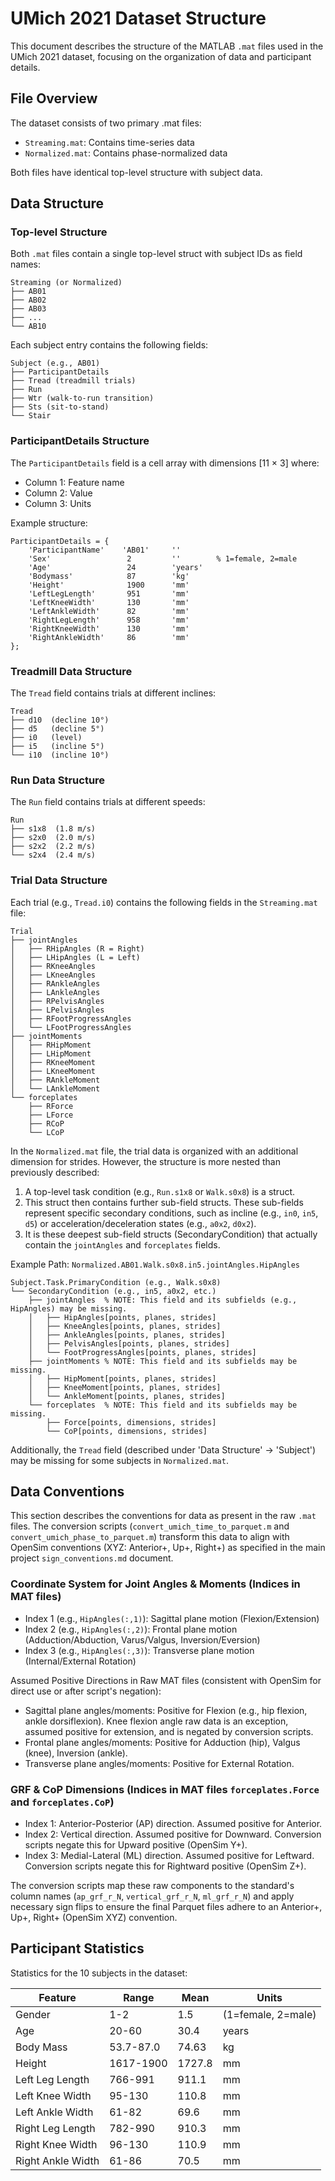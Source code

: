 # UMich 2021 Dataset Structure

This document describes the structure of the MATLAB `.mat` files used in the UMich 2021 dataset, focusing on the organization of data and participant details.

## File Overview

The dataset consists of two primary .mat files:
- `Streaming.mat`: Contains time-series data
- `Normalized.mat`: Contains phase-normalized data

Both files have identical top-level structure with subject data.

## Data Structure

### Top-level Structure

Both `.mat` files contain a single top-level struct with subject IDs as field names:

```
Streaming (or Normalized)
├── AB01
├── AB02
├── AB03
├── ...
└── AB10
```

Each subject entry contains the following fields:

```
Subject (e.g., AB01)
├── ParticipantDetails
├── Tread (treadmill trials)
├── Run
├── Wtr (walk-to-run transition)
├── Sts (sit-to-stand)
└── Stair
```

### ParticipantDetails Structure

The `ParticipantDetails` field is a cell array with dimensions [11 × 3] where:
- Column 1: Feature name
- Column 2: Value
- Column 3: Units

Example structure:

```
ParticipantDetails = {
    'ParticipantName'    'AB01'     ''
    'Sex'                 2         ''        % 1=female, 2=male
    'Age'                 24        'years'
    'Bodymass'            87        'kg'
    'Height'              1900      'mm'
    'LeftLegLength'       951       'mm'
    'LeftKneeWidth'       130       'mm'
    'LeftAnkleWidth'      82        'mm'
    'RightLegLength'      958       'mm'
    'RightKneeWidth'      130       'mm'
    'RightAnkleWidth'     86        'mm'
};
```

### Treadmill Data Structure

The `Tread` field contains trials at different inclines:

```
Tread
├── d10  (decline 10°)
├── d5   (decline 5°)
├── i0   (level)
├── i5   (incline 5°)
└── i10  (incline 10°)
```

### Run Data Structure

The `Run` field contains trials at different speeds:

```
Run
├── s1x8  (1.8 m/s)
├── s2x0  (2.0 m/s)
├── s2x2  (2.2 m/s)
└── s2x4  (2.4 m/s)
```

### Trial Data Structure

Each trial (e.g., `Tread.i0`) contains the following fields in the `Streaming.mat` file:

```
Trial
├── jointAngles
│   ├── RHipAngles (R = Right)
│   ├── LHipAngles (L = Left)
│   ├── RKneeAngles
│   ├── LKneeAngles
│   ├── RAnkleAngles
│   ├── LAnkleAngles
│   ├── RPelvisAngles
│   ├── LPelvisAngles
│   ├── RFootProgressAngles
│   └── LFootProgressAngles
├── jointMoments
│   ├── RHipMoment
│   ├── LHipMoment
│   ├── RKneeMoment
│   ├── LKneeMoment
│   ├── RAnkleMoment
│   └── LAnkleMoment
└── forceplates
    ├── RForce
    ├── LForce
    ├── RCoP
    └── LCoP
```

In the `Normalized.mat` file, the trial data is organized with an additional dimension for strides. 
However, the structure is more nested than previously described:

1. A top-level task condition (e.g., `Run.s1x8` or `Walk.s0x8`) is a struct.
2. This struct then contains further sub-field structs. These sub-fields represent specific secondary conditions, such as incline (e.g., `in0`, `in5`, `d5`) or acceleration/deceleration states (e.g., `a0x2`, `d0x2`).
3. It is these deepest sub-field structs (SecondaryCondition) that actually contain the `jointAngles` and `forceplates` fields.

Example Path: `Normalized.AB01.Walk.s0x8.in5.jointAngles.HipAngles`

```
Subject.Task.PrimaryCondition (e.g., Walk.s0x8)
└── SecondaryCondition (e.g., in5, a0x2, etc.)
    ├── jointAngles  % NOTE: This field and its subfields (e.g., HipAngles) may be missing.
    │   ├── HipAngles[points, planes, strides]
    │   ├── KneeAngles[points, planes, strides]
    │   ├── AnkleAngles[points, planes, strides]
    │   ├── PelvisAngles[points, planes, strides]
    │   └── FootProgressAngles[points, planes, strides]
    ├── jointMoments % NOTE: This field and its subfields may be missing.
    │   ├── HipMoment[points, planes, strides]
    │   ├── KneeMoment[points, planes, strides]
    │   └── AnkleMoment[points, planes, strides]
    └── forceplates  % NOTE: This field and its subfields may be missing.
        ├── Force[points, dimensions, strides]
        └── CoP[points, dimensions, strides]
```

Additionally, the `Tread` field (described under 'Data Structure' -> 'Subject') may be missing for some subjects in `Normalized.mat`.

## Data Conventions

This section describes the conventions for data as present in the raw `.mat` files. The conversion scripts (`convert_umich_time_to_parquet.m` and `convert_umich_phase_to_parquet.m`) transform this data to align with OpenSim conventions (XYZ: Anterior+, Up+, Right+) as specified in the main project `sign_conventions.md` document.

### Coordinate System for Joint Angles & Moments (Indices in MAT files)
- Index 1 (e.g., `HipAngles(:,1)`): Sagittal plane motion (Flexion/Extension)
- Index 2 (e.g., `HipAngles(:,2)`): Frontal plane motion (Adduction/Abduction, Varus/Valgus, Inversion/Eversion)
- Index 3 (e.g., `HipAngles(:,3)`): Transverse plane motion (Internal/External Rotation)

Assumed Positive Directions in Raw MAT files (consistent with OpenSim for direct use or after script's negation):
- Sagittal plane angles/moments: Positive for Flexion (e.g., hip flexion, ankle dorsiflexion). Knee flexion angle raw data is an exception, assumed positive for extension, and is negated by conversion scripts.
- Frontal plane angles/moments: Positive for Adduction (hip), Valgus (knee), Inversion (ankle).
- Transverse plane angles/moments: Positive for External Rotation.

### GRF & CoP Dimensions (Indices in MAT files `forceplates.Force` and `forceplates.CoP`)
- Index 1: Anterior-Posterior (AP) direction. Assumed positive for Anterior.
- Index 2: Vertical direction. Assumed positive for Downward. Conversion scripts negate this for Upward positive (OpenSim Y+).
- Index 3: Medial-Lateral (ML) direction. Assumed positive for Leftward. Conversion scripts negate this for Rightward positive (OpenSim Z+).

The conversion scripts map these raw components to the standard's column names (`ap_grf_r_N`, `vertical_grf_r_N`, `ml_grf_r_N`) and apply necessary sign flips to ensure the final Parquet files adhere to an Anterior+, Up+, Right+ (OpenSim XYZ) convention.

## Participant Statistics

Statistics for the 10 subjects in the dataset:

| Feature | Range | Mean | Units |
|---------|-------|------|-------|
| Gender | 1-2 | 1.5 | (1=female, 2=male) |
| Age | 20-60 | 30.4 | years |
| Body Mass | 53.7-87.0 | 74.63 | kg |
| Height | 1617-1900 | 1727.8 | mm |
| Left Leg Length | 766-991 | 911.1 | mm |
| Left Knee Width | 95-130 | 110.8 | mm |
| Left Ankle Width | 61-82 | 69.6 | mm |
| Right Leg Length | 782-990 | 910.3 | mm |
| Right Knee Width | 96-130 | 110.9 | mm |
| Right Ankle Width | 61-86 | 70.5 | mm | 
